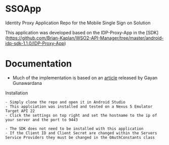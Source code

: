 # SSOApp

Identity Proxy Application Repo for the Mobile Single Sign on Solution

This application was developed based on the IDP-Proxy-App in the [SDK] (https://github.com/Brian-Kaplan/WSO2-API-Manager/tree/master/android-idp-sdk-1.1.0/IDP-Proxy-App)

# Documentation

 - Much of the implementation is based on an [article](http://wso2.com/library/articles/2014/07/sso-for-native-mobile-applications-with-wso2-identity-server/) released by Gayan Gunawardana
 
 Installation
  
    - Simply clone the repo and open it in Android Studio
    - This applciation was installed and tested on a Nexus 5 Emulator Target API 22
    - Click the settings on top right and set the hostname to the ip of your server and the port to 9443
    
    - The SDK does not need to be installed with this application
    - If the Client ID and Client Secret are changed within the Servers Service Providers they must be changed in the OAuthConstants class
